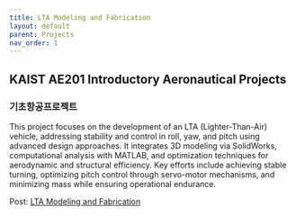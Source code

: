 ```yaml
---
title: LTA Modeling and Fabrication
layout: default
parent: Projects
nav_order: 1
---
```


## KAIST AE201 Introductory Aeronautical Projects
### 기초항공프로젝트  

This project focuses on the development of an LTA (Lighter-Than-Air) vehicle, addressing stability and control in roll, yaw, and pitch using advanced design approaches. It integrates 3D modeling via SolidWorks, computational analysis with MATLAB, and optimization techniques for aerodynamic and structural efficiency. Key efforts include achieving stable turning, optimizing pitch control through servo-motor mechanisms, and minimizing mass while ensuring operational endurance.

Post: [LTA Modeling and Fabrication](https://github.com/seoyoonkims/seoyoonkims.github.io/blob/main/docs/pdf/AE201_Term_Project.pdf)  

